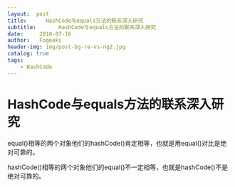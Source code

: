 ```yaml
---
layout:  post
title:		HashCode与equals方法的联系深入研究
subtitle:		HashCode与equals方法的联系深入研究
date:     2018-07-16
author:   Fogeeks
header-img: img/post-bg-re-vs-ng2.jpg
catalog: true
tags:
    - HashCode
---
```

 
#	HashCode与equals方法的联系深入研究
 
 equal()相等的两个对象他们的hashCode()肯定相等，也就是用equal()对比是绝对可靠的。

 hashCode()相等的两个对象他们的equal()不一定相等，也就是hashCode()不是绝对可靠的。



